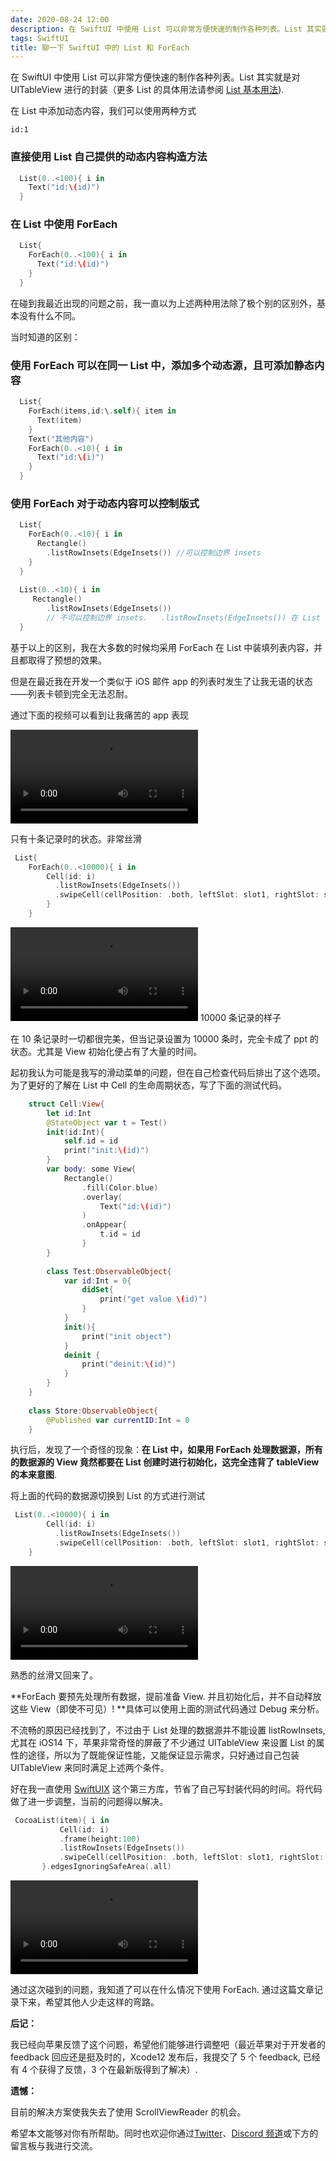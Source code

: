 ```yaml
---
date: 2020-08-24 12:00
description: 在 SwiftUI 中使用 List 可以非常方便快速的制作各种列表。List 其实就是对 UITableView 进行的封装。
tags: SwiftUI
title: 聊一下 SwiftUI 中的 List 和 ForEach
---
```


在 SwiftUI 中使用 List 可以非常方便快速的制作各种列表。List 其实就是对 UITableView 进行的封装（更多 List 的具体用法请参阅 [List 基本用法](https://zhuanlan.zhihu.com/p/110749923)).

在 List 中添加动态内容，我们可以使用两种方式

```responser
id:1
```

### 直接使用 List 自己提供的动态内容构造方法 ###

```swift
  List(0..<100){ i in
    Text("id:\(id)")
  }
```

### 在 List 中使用 ForEach ###

```swift
  List{
    ForEach(0..<100){ i in
      Text("id:\(id)")
    }
  }
```

在碰到我最近出现的问题之前，我一直以为上述两种用法除了极个别的区别外，基本没有什么不同。

当时知道的区别：

### 使用 ForEach 可以在同一 List 中，添加多个动态源，且可添加静态内容 ###

```swift
  List{
    ForEach(items,id:\.self){ item in
      Text(item)
    }
    Text("其他内容")
    ForEach(0..<10){ i in
      Text("id:\(i)")
    }
  }
```

### 使用 ForEach 对于动态内容可以控制版式 ###

```swift
  List{
    ForEach(0..<10){ i in
      Rectangle()
        .listRowInsets(EdgeInsets()) //可以控制边界 insets
    }
  }
  
  List(0..<10){ i in
     Rectangle()
        .listRowInsets(EdgeInsets()) 
        // 不可以控制边界 insets.   .listRowInsets(EdgeInsets()) 在 List 中只对静态内容有效
  }
```

基于以上的区别，我在大多数的时候均采用 ForEach 在 List 中装填列表内容，并且都取得了预想的效果。

但是在最近我在开发一个类似于 iOS 邮件 app 的列表时发生了让我无语的状态——列表卡顿到完全无法忍耐。

通过下面的视频可以看到让我痛苦的 app 表现

<video src="https://cdn.fatbobman.com/swiftui-list-foreach-10ForEach.mp4" controls = "controls"></video>

只有十条记录时的状态。非常丝滑

```swift
 List{
    ForEach(0..<10000){ i in
        Cell(id: i)
          .listRowInsets(EdgeInsets())
          .swipeCell(cellPosition: .both, leftSlot: slot1, rightSlot: slot1)
        }
    }
```

<video src="https://cdn.fatbobman.com/swiftui-list-foreach-10000MyList.mp4" controls = "controls"></video>
10000 条记录的样子

在 10 条记录时一切都很完美，但当记录设置为 10000 条时，完全卡成了 ppt 的状态。尤其是 View 初始化便占有了大量的时间。

起初我认为可能是我写的滑动菜单的问题，但在自己检查代码后排出了这个选项。为了更好的了解在 List 中 Cell 的生命周期状态，写了下面的测试代码。

```swift
    struct Cell:View{
        let id:Int
        @StateObject var t = Test()
        init(id:Int){
            self.id = id
            print("init:\(id)")
        }
        var body: some View{
            Rectangle()
                .fill(Color.blue)
                .overlay(
                    Text("id:\(id)")
                )
                .onAppear{
                    t.id = id
                }
        }
        
        class Test:ObservableObject{
            var id:Int = 0{
                didSet{
                    print("get value \(id)")
                }
            }
            init(){
                print("init object")
            }
            deinit {
                print("deinit:\(id)")
            }
        }
    }
    
    class Store:ObservableObject{
        @Published var currentID:Int = 0
    }
```

执行后，发现了一个奇怪的现象：**在 List 中，如果用 ForEach 处理数据源，所有的数据源的 View 竟然都要在 List 创建时进行初始化，这完全违背了 tableView 的本来意图**.

将上面的代码的数据源切换到 List 的方式进行测试

```swift
 List(0..<10000){ i in
        Cell(id: i)
          .listRowInsets(EdgeInsets())
          .swipeCell(cellPosition: .both, leftSlot: slot1, rightSlot: slot1)
    }
```

<video src="https://cdn.fatbobman.com/swiftui-list-foreach-10000withoutForEach.mp4" controls = "controls"></video>

熟悉的丝滑又回来了。

**ForEach 要预先处理所有数据，提前准备 View. 并且初始化后，并不自动释放这些 View（即使不可见）! **具体可以使用上面的测试代码通过 Debug 来分析。

不流畅的原因已经找到了，不过由于 List 处理的数据源并不能设置 listRowInsets, 尤其在 iOS14 下，苹果非常奇怪的屏蔽了不少通过 UITableView 来设置 List 的属性的途径，所以为了既能保证性能，又能保证显示需求，只好通过自己包装 UITableView 来同时满足上述两个条件。

好在我一直使用 [SwiftUIX](https://github.com/SwiftUIX/SwiftUIX) 这个第三方库，节省了自己写封装代码的时间。将代码做了进一步调整，当前的问题得以解决。

```swift
 CocoaList(item){ i in
           Cell(id: i)
           .frame(height:100)
           .listRowInsets(EdgeInsets())
           .swipeCell(cellPosition: .both, leftSlot: slot1, rightSlot: slot1)
       }.edgesIgnoringSafeArea(.all)
```

<video src="https://cdn.fatbobman.com/swiftui-list-foreach-10000MyList.mp4" controls = "controls"></video>

通过这次碰到的问题，我知道了可以在什么情况下使用 ForEach. 通过这篇文章记录下来，希望其他人少走这样的弯路。

**后记：**

我已经向苹果反馈了这个问题，希望他们能够进行调整吧（最近苹果对于开发者的 feedback 回应还是挺及时的，Xcode12 发布后，我提交了 5 个 feedback, 已经有 4 个获得了反馈，3 个在最新版得到了解决）.

**遗憾：**

目前的解决方案使我失去了使用 ScrollViewReader 的机会。

希望本文能够对你有所帮助。同时也欢迎你通过[Twitter](https://twitter.com/fatbobman)、[Discord 频道](https://discord.gg/ApqXmy5pQJ)或下方的留言板与我进行交流。
